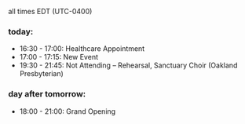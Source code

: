 all times EDT (UTC-0400)

### today:

* 16:30 - 17:00: Healthcare Appointment 
* 17:00 - 17:15: New Event
* 19:30 - 21:45: Not Attending – Rehearsal, Sanctuary Choir (Oakland Presbyterian)

### day after tomorrow:

* 18:00 - 21:00: Grand Opening 
